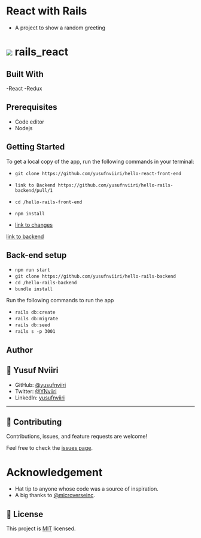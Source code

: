 # React with Rails
- A project to show a random greeting 
# ![](https://img.shields.io/badge/Microverse-blueviolet) rails_react



## Built With

-React
-Redux


## Prerequisites


- Code editor
- Nodejs


## Getting Started
To get a local copy of the app, run the following commands in your terminal:
- `git clone https://github.com/yusufnviiri/hello-react-front-end`
- `link to Backend https://github.com/yusufnviiri/hello-rails-backend/pull/1`

- `cd /hello-rails-front-end`
- `npm install`
- [link to changes]('https://github.com/yusufnviiri/hello-rails-backend/pull/1')

[link to backend](https://github.com/yusufnviiri/hello-rails-backend)
## Back-end setup
- `npm run start`
- `git clone https://github.com/yusufnviiri/hello-rails-backend`
- `cd /hello-rails-backend`
- `bundle install`


Run the following commands to run the app

- `rails db:create`
- `rails db:migrate`
- `rails db:seed`
- `rails s -p 3001`
## Author


## 👤 Yusuf Nviiri
- GitHub: [@yusufnviiri](https://github.com/yusufnviiri)
- Twitter: [@YNviiri](https://twitter.com/YNviiri)
- LinkedIn: [yusufnviiri]( https://www.linkedin.com/in/yusuf-nviiri-8b4146206/)
***


## 🤝 Contributing

Contributions, issues, and feature requests are welcome!

Feel free to check the [issues page](https://github.com/aimalamiri/Ruby-Catalog/issues).

# Acknowledgement

- Hat tip to anyone whose code was a source of inspiration.
- A big thanks to [@microverseinc](https://github.com/microverseinc).
## 📝 License
This project is [MIT](./MIT.md) licensed.
